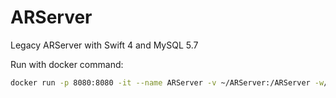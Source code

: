 # ARServer

Legacy ARServer with Swift 4 and MySQL 5.7

Run with docker command:

```bash
docker run -p 8080:8080 -it --name ARServer -v ~/ARServer:/ARServer -w/ARServer swift:4.0 /bin/bash
```
